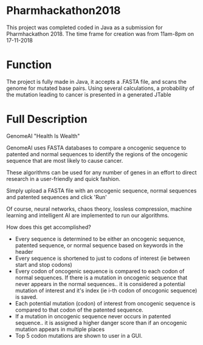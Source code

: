 # Pharmhackathon2018

This project was completed coded in Java as a submission for Pharmhackathon 2018. 
The time frame for creation was from 11am-8pm on 17-11-2018

# Function

The project is fully made in Java, it accepts a .FASTA file, and scans the genome
for mutated base pairs. Using several calculations, a probability of the mutation
leading to cancer is presented in a generated JTable

# Full Description

GenomeAI
"Health Is Wealth"

GenomeAI uses FASTA databases to compare a oncogenic sequence to patented and normal sequences to identify the regions of the oncogenic sequence that are most likely to cause cancer. 

These algorithms can be used for any number of genes in an effort to direct research in a user-friendly and quick fashion. 

Simply upload a FASTA file with an oncogenic sequence, normal sequences and patented sequences and click 'Run'

Of course, neural networks, chaos theory, lossless compression, machine learning and intelligent AI are implemented to run our algorithms. 

How does this get accomplished?
- Every sequence is determined to be either an oncogenic sequence, patented sequence, or normal sequence based on keywords in the header
- Every sequence is shortened to just to codons of interest (ie between start and stop codons)
- Every codon of oncogenic sequence is compared to each codon of normal sequences. If there is a mutation in oncogenic sequence that never appears in the normal sequences.. 
it is considered a potential mutation of interest and it's index (ie i-th codon of oncogonic sequence) is saved.
- Each potential mutation (codon) of interest from oncogenic sequence is compared to that codon of the patented sequence. 
- If a mutation in oncogenic sequence never occurs in patented sequence.. it is assigned a higher danger score than if an oncogenic mutation appears in multiple places
- Top 5 codon mutations are shown to user in a GUI.
